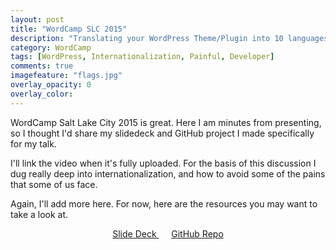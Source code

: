 ```yaml
---
layout: post
title: "WordCamp SLC 2015"
description: "Translating your WordPress Theme/Plugin into 10 languages in less than a week."
category: WordCamp
tags: [WordPress, Internationalization, Painful, Developer]
comments: true
imagefeature: "flags.jpg"
overlay_opacity: 0
overlay_color: 
---
```


WordCamp Salt Lake City 2015 is great. Here I am minutes from presenting, so I thought I'd share my slidedeck and GitHub project I made specifically for my talk.

I'll link the video when it's fully uploaded. For the basis of this discussion I dug really deep into internationalization, and how to avoid some of the pains that some of us face.

Again, I'll add more here. For now, here are the resources you may want to take a look at.
<center>
<a href="/assets/files/WordCamp-SLC-2015-Dovy_Paukstys.pdf" data-toggle="tooltip" title="" class="btn btn-success btn-large" data-original-title="Download my Slide Deck">
	Slide Deck
</a>
&nbsp;&nbsp;&nbsp;&nbsp;
<a href="https://github.com/reduxframework/grunt-transifex-wordpress/" target="_blank" data-toggle="tooltip" title="" class="btn btn-info btn-large" data-original-title="Everything you need to get started">
	GitHub Repo
</a>
</center>
